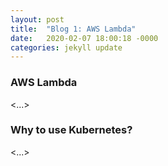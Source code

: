 ```yaml
---
layout: post
title:  "Blog 1: AWS Lambda"
date:   2020-02-07 18:00:18 -0000
categories: jekyll update
---
```


<h3>AWS Lambda</h3>

<...>


<h3>Why to use Kubernetes?</h3>

<...>





[jekyll-docs]: https://jekyllrb.com/docs/home
[jekyll-gh]:   https://github.com/jekyll/jekyll
[jekyll-talk]: https://talk.jekyllrb.com/
